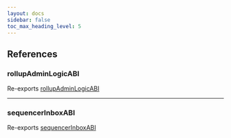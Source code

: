 ```yaml
---
layout: docs
sidebar: false
toc_max_heading_level: 5
---
```


## References

### rollupAdminLogicABI

Re-exports [rollupAdminLogicABI](rollupAdminLogicABI/variables/rollupAdminLogicABI.md)

***

### sequencerInboxABI

Re-exports [sequencerInboxABI](sequencerInboxABI/variables/sequencerInboxABI.md)
